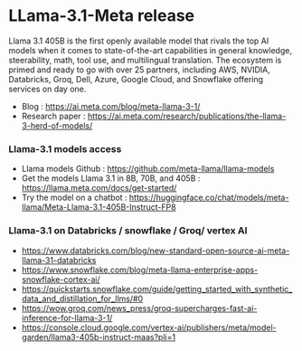 # LLama-3.1-Meta release

Llama 3.1 405B is the first openly available model that rivals the top AI models when it comes to state-of-the-art capabilities in general knowledge, steerability, math, tool use, and multilingual translation.
The ecosystem is primed and ready to go with over 25 partners, including AWS, NVIDIA, Databricks, Groq, Dell, Azure, Google Cloud, and Snowflake offering services on day one.

- Blog : https://ai.meta.com/blog/meta-llama-3-1/
- Research paper : https://ai.meta.com/research/publications/the-llama-3-herd-of-models/

### Llama-3.1 models access 
- Llama models Github : https://github.com/meta-llama/llama-models
- Get the models Llama 3.1 in 8B, 70B, and 405B : https://llama.meta.com/docs/get-started/
- Try the model on a chatbot : https://huggingface.co/chat/models/meta-llama/Meta-Llama-3.1-405B-Instruct-FP8

### Llama-3.1 on Databricks / snowflake / Groq/ vertex AI 
- https://www.databricks.com/blog/new-standard-open-source-ai-meta-llama-31-databricks
- https://www.snowflake.com/blog/meta-llama-enterprise-apps-snowflake-cortex-ai/
- https://quickstarts.snowflake.com/guide/getting_started_with_synthetic_data_and_distillation_for_llms/#0
- https://wow.groq.com/news_press/groq-supercharges-fast-ai-inference-for-llama-3-1/
- https://console.cloud.google.com/vertex-ai/publishers/meta/model-garden/llama3-405b-instruct-maas?pli=1
  
 
  
